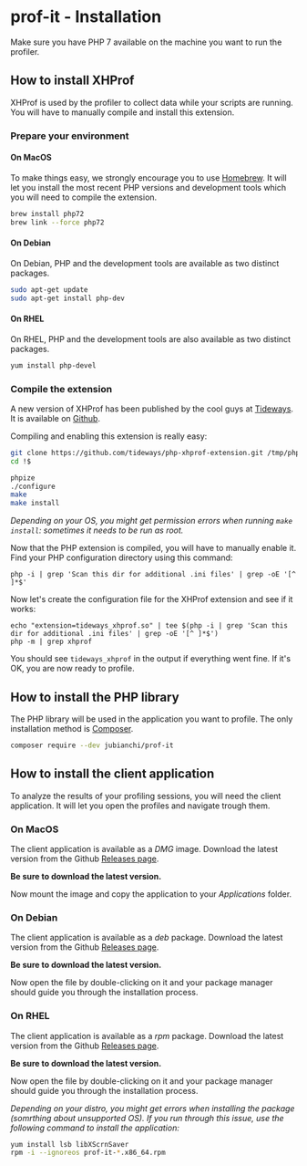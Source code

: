 # prof-it - Installation

Make sure you have PHP 7 available on the machine you want to run the profiler. 

## How to install XHProf

XHProf is used by the profiler to collect data while your scripts are running. You will have to manually compile and 
install this extension.

### Prepare your environment

#### On MacOS

To make things easy, we strongly encourage you to use [Homebrew](https://brew.sh/). It will let you install the most 
recent PHP versions and development tools which you will need to compile the extension.

```sh
brew install php72
brew link --force php72
```

#### On Debian

On Debian, PHP and the development tools are available as two distinct packages. 

```sh
sudo apt-get update
sudo apt-get install php-dev
```

#### On RHEL

On RHEL, PHP and the development tools are also available as two distinct packages. 

```sh
yum install php-devel
```

### Compile the extension

A new version of XHProf has been published by the cool guys at [Tideways](https://tideways.io/). It is available on 
[Github](https://github.com/tideways/php-xhprof-extension).

Compiling and enabling this extension is really easy:

```sh
git clone https://github.com/tideways/php-xhprof-extension.git /tmp/php-xhprof-extension
cd !$

phpize
./configure
make
make install
```

_Depending on your OS, you might get permission errors when running `make install`: sometimes it needs to be run as root._

Now that the PHP extension is compiled, you will have to manually enable it. Find your PHP configuration directory using 
this command:

```
php -i | grep 'Scan this dir for additional .ini files' | grep -oE '[^ ]*$'
```

Now let's create the configuration file for the XHProf extension and see if it works:

```
echo "extension=tideways_xhprof.so" | tee $(php -i | grep 'Scan this dir for additional .ini files' | grep -oE '[^ ]*$')
php -m | grep xhprof
```

You should see `tideways_xhprof` in the output if everything went fine. If it's OK, you are now ready to profile.

## How to install the PHP library

The PHP library will be used in the application you want to profile. The only installation method is [Composer](https://getcomposer.org/).

```sh
composer require --dev jubianchi/prof-it
```

## How to install the client application

To analyze the results of your profiling sessions, you will need the client application. It will let you open the 
profiles and navigate trough them.

### On MacOS

The client application is available as a _DMG_ image. Download the latest version from the Github 
[Releases page](https://github.com/jubianchi/prof-it/releases).

**Be sure to download the latest version.**

Now mount the image and copy the application to your _Applications_ folder.

### On Debian

The client application is available as a _deb_ package. Download the latest version from the Github 
[Releases page](https://github.com/jubianchi/prof-it/releases).

**Be sure to download the latest version.**

Now open the file by double-clicking on it and your package manager should guide you through the installation process.

### On RHEL

The client application is available as a _rpm_ package. Download the latest version from the Github 
[Releases page](https://github.com/jubianchi/prof-it/releases).

**Be sure to download the latest version.**

Now open the file by double-clicking on it and your package manager should guide you through the installation process.

_Depending on your distro, you might get errors when installing the package (somrthing about unsupported OS). If you 
run through this issue, use the following command to install the application:_

```sh
yum install lsb libXScrnSaver
rpm -i --ignoreos prof-it-*.x86_64.rpm
```
